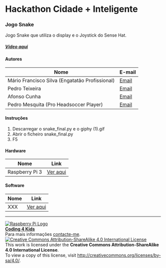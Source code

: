 # Hackathon Cidade + Inteligente  

### Jogo Snake

Jogo Snake que utiliza o display e o Joystick do Sense Hat.
  
##### [Vídeo aqui](https://mega.nz/#!ZKxyDaSQ!uTOivNMnhUneOCudXXQHWIS4ZvXQpDNvJpn-00BzzKY)  
  
#### Autores  

|Nome  |E-mail  |  
|---|---|    
|Mário Francisco Silva  (Engatatão Profissional)|[Email](None)  |  
|Pedro Teixeira  |[Email](None)  |  
|Afonso Cunha  |[Email](None)  |  
|Pedro Mesquita  (Pro Headsoccer Player)|[Email](None)  |  

#### Instruções

1. Descarregar o snake_final.py e o giphy (1).gif
2. Abrir o ficheiro snake_final.py
3. F5

#### Hardware  

|Nome  |Link  |  
|---|---|    
|Raspberry Pi 3  |[Ver aqui](http://www.raspberrypi.org)  |  

#### Software  

|Nome  |Link  |  
|---|---|    
|XXX  |[Ver aqui](http://www.xxx.yyy)  |  


***  
[![Raspberry Pi Logo](https://upload.wikimedia.org/wikipedia/en/thumb/c/cb/Raspberry_Pi_Logo.svg/50px-Raspberry_Pi_Logo.svg.png)](http://raspberrypi.org)   
[**Coding 4 Kids**](http://coding4kids.github.io/coding4kids/)  
Para mais informações [contacte-me](mailto:nunofilipesantos@gmail.com).  
[![Creative Commons Attribution-ShareAlike 4.0 International License](https://licensebuttons.net/l/by-sa/4.0/88x31.png)](http://creativecommons.org/licenses/by-sa/4.0/)  
This work is licensed under the **Creative Commons Attribution-ShareAlike 4.0 International License**.  
To view a copy of this license, visit http://creativecommons.org/licenses/by-sa/4.0/.  
